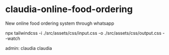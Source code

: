 # claudia-online-food-ordering
New online food ordering system through whatsapp

npx tailwindcss -i ./src/assets/css/input.css -o ./src/assets/css/output.css --watch


admin:
claudia
claudia